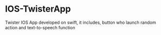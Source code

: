 # IOS-TwisterApp
Twister IOS App developed on swift, it includes, button who launch random action and text-to-speech function 
